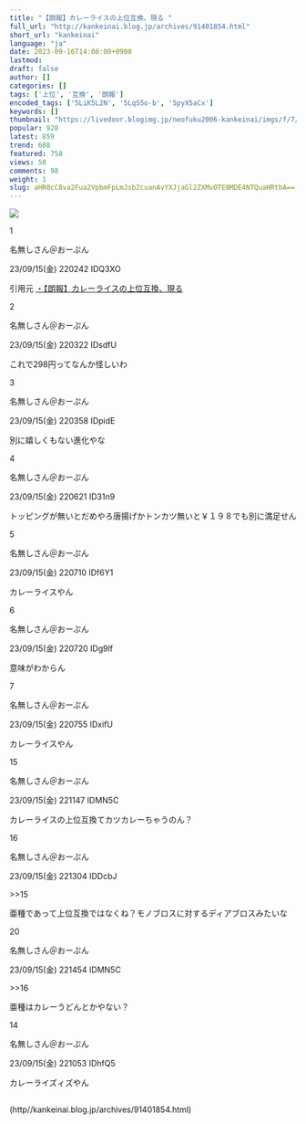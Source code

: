 ```yaml
---
title: "【朗報】カレーライスの上位互換、現る "
full_url: "http://kankeinai.blog.jp/archives/91401854.html"
short_url: "kankeinai"
language: "ja"
date: 2023-09-16T14:08:00+0900
lastmod: 
draft: false
author: []
categories: []
tags: ['上位', '互換', '朗報']
encoded_tags: ['5LiK5L2N', '5LqS5o-b', '5pyX5aCx']
keywords: []
thumbnail: "https://livedoor.blogimg.jp/neofuku2006-kankeinai/imgs/f/7/f79d7286-s.jpg"
popular: 928
latest: 859
trend: 608
featured: 758
views: 58
comments: 98
weight: 1
slug: aHR0cC8va2Fua2VpbmFpLmJsb2cuanAvYXJjaGl2ZXMvOTE0MDE4NTQuaHRtbA==
---
```


![](https://livedoor.blogimg.jp/neofuku2006-kankeinai/imgs/f/7/f79d7286-s.jpg)

<div><p class='t_h'>1 <p>名無しさん＠おーぷん</p> <p> 23/09/15(金) 220242 IDQ3XO</p></p><p>引用元 <a href='http//2chspa.com/thread/livejupiter/1694782962' target='_blank'>・</a><a href='https//hayabusa.open2ch.net/test/read.cgi/livejupiter/1694782962/' target='_blank'>【朗報】カレーライスの上位互換、現る</a></p><p class='t_h'>2 <p>名無しさん＠おーぷん</p> <p> 23/09/15(金) 220322 IDsdfU</p></p> <p class='t_b'> これで298円ってなんか怪しいわ </p> <p class='t_h'>3 <p>名無しさん＠おーぷん</p> <p> 23/09/15(金) 220358 IDpidE</p></p> <p class='t_b'> 別に嬉しくもない進化やな </p> <p class='t_h'>4 <p>名無しさん＠おーぷん</p> <p> 23/09/15(金) 220621 ID31n9</p></p> <p class='t_b'> トッピングが無いとだめやろ唐揚げかトンカツ無いと￥１９８でも別に満足せん </p> <p class='t_h'>5 <p>名無しさん＠おーぷん</p> <p> 23/09/15(金) 220710 IDf6Y1</p></p> <p class='t_b'> カレーライスやん </p> <p class='t_h'>6 <p>名無しさん＠おーぷん</p> <p> 23/09/15(金) 220720 IDg9lf</p></p> <p class='t_b'> 意味がわからん </p> <p class='t_h'>7 <p>名無しさん＠おーぷん</p> <p> 23/09/15(金) 220755 IDxifU</p></p> <p class='t_b'> カレーライスやん </p> <p class='t_h'>15 <p>名無しさん＠おーぷん</p> <p> 23/09/15(金) 221147 IDMN5C</p></p> <p class='t_b'> カレーライスの上位互換てカツカレーちゃうのん？ </p> <p class='t_h t_i'>16 <p>名無しさん＠おーぷん</p> <p> 23/09/15(金) 221304 IDDcbJ</p></p> <p class='t_b t_i'> <p class='anchor'>>>15</p>亜種であって上位互換ではなくね？モノブロスに対するディアブロスみたいな </p> <p class='t_h t_i'>20 <p>名無しさん＠おーぷん</p> <p> 23/09/15(金) 221454 IDMN5C</p></p> <p class='t_b t_i'> <p class='anchor'>>>16</p>亜種はカレーうどんとかやない？ </p> <p class='t_h'>14 <p>名無しさん＠おーぷん</p> <p> 23/09/15(金) 221053 IDhfQ5</p></p> <p class='t_b'> カレーライズィズやん </p> <img border='0' width='1' height='1' src='https//www19.a8.net/0.gif?a8mat=2BJK9W+3WIBJM+249K+BWGDT' alt=''> </div>

(http//kankeinai.blog.jp/archives/91401854.html)

